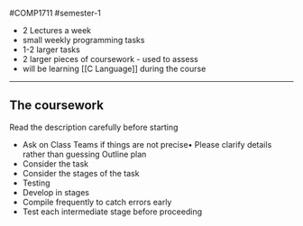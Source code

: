 #COMP1711 #semester-1 
- 2 Lectures a week
- small weekly programming tasks
- 1-2 larger tasks
- 2 larger pieces of coursework - used to assess
- will be learning [[C Language]] during the course
----
## The coursework
Read the description carefully before starting
- Ask on Class Teams if things are not precise• Please clarify details rather than guessing Outline plan
- Consider the task
- Consider the stages of the task
- Testing
- Develop in stages
- Compile frequently to catch errors early
- Test each intermediate stage before proceeding